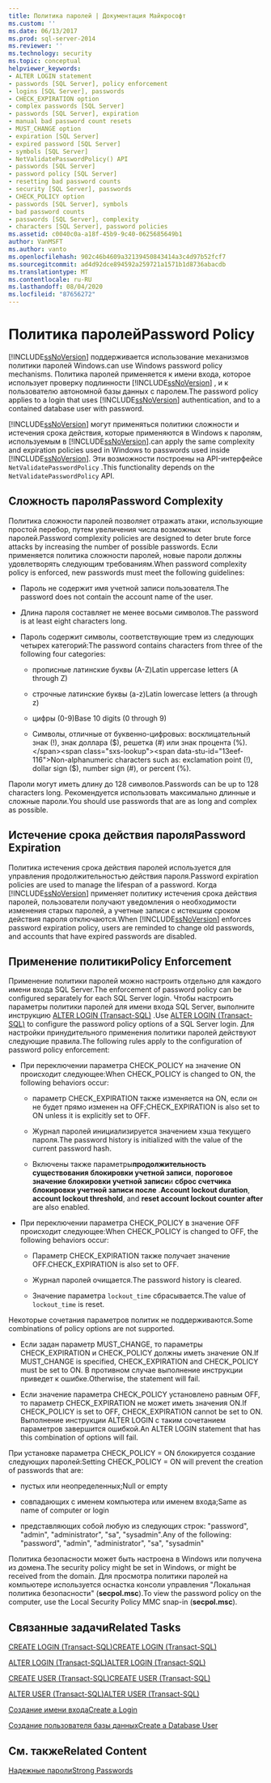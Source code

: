 ```yaml
---
title: Политика паролей | Документация Майкрософт
ms.custom: ''
ms.date: 06/13/2017
ms.prod: sql-server-2014
ms.reviewer: ''
ms.technology: security
ms.topic: conceptual
helpviewer_keywords:
- ALTER LOGIN statement
- passwords [SQL Server], policy enforcement
- logins [SQL Server], passwords
- CHECK_EXPIRATION option
- complex passwords [SQL Server]
- passwords [SQL Server], expiration
- manual bad password count resets
- MUST_CHANGE option
- expiration [SQL Server]
- expired password [SQL Server]
- symbols [SQL Server]
- NetValidatePasswordPolicy() API
- passwords [SQL Server]
- password policy [SQL Server]
- resetting bad password counts
- security [SQL Server], passwords
- CHECK_POLICY option
- passwords [SQL Server], symbols
- bad password counts
- passwords [SQL Server], complexity
- characters [SQL Server], password policies
ms.assetid: c0040c0a-a18f-45b9-9c40-0625685649b1
author: VanMSFT
ms.author: vanto
ms.openlocfilehash: 902c46b4609a32139450843414a3c4d97b52fcf7
ms.sourcegitcommit: ad4d92dce894592a259721a1571b1d8736abacdb
ms.translationtype: MT
ms.contentlocale: ru-RU
ms.lasthandoff: 08/04/2020
ms.locfileid: "87656272"
---
```

# <a name="password-policy"></a><span data-ttu-id="13eef-102">Политика паролей</span><span class="sxs-lookup"><span data-stu-id="13eef-102">Password Policy</span></span>
  [!INCLUDE[ssNoVersion](../../includes/ssnoversion-md.md)] <span data-ttu-id="13eef-103">поддерживается использование механизмов политики паролей Windows.</span><span class="sxs-lookup"><span data-stu-id="13eef-103">can use Windows password policy mechanisms.</span></span> <span data-ttu-id="13eef-104">Политика паролей применяется к имени входа, которое использует проверку подлинности [!INCLUDE[ssNoVersion](../../includes/ssnoversion-md.md)] , и к пользователю автономной базы данных с паролем.</span><span class="sxs-lookup"><span data-stu-id="13eef-104">The password policy applies to a login that uses [!INCLUDE[ssNoVersion](../../includes/ssnoversion-md.md)] authentication, and to a contained database user with password.</span></span>  
  
 [!INCLUDE[ssNoVersion](../../includes/ssnoversion-md.md)] <span data-ttu-id="13eef-105">могут применяться политики сложности и истечения срока действия, которые применяются в Windows к паролям, используемым в [!INCLUDE[ssNoVersion](../../includes/ssnoversion-md.md)].</span><span class="sxs-lookup"><span data-stu-id="13eef-105">can apply the same complexity and expiration policies used in Windows to passwords used inside [!INCLUDE[ssNoVersion](../../includes/ssnoversion-md.md)].</span></span> <span data-ttu-id="13eef-106">Эти возможности построены на API-интерфейсе `NetValidatePasswordPolicy` .</span><span class="sxs-lookup"><span data-stu-id="13eef-106">This functionality depends on the `NetValidatePasswordPolicy` API.</span></span>  
  
## <a name="password-complexity"></a><span data-ttu-id="13eef-107">Сложность пароля</span><span class="sxs-lookup"><span data-stu-id="13eef-107">Password Complexity</span></span>  
 <span data-ttu-id="13eef-108">Политика сложности паролей позволяет отражать атаки, использующие простой перебор, путем увеличения числа возможных паролей.</span><span class="sxs-lookup"><span data-stu-id="13eef-108">Password complexity policies are designed to deter brute force attacks by increasing the number of possible passwords.</span></span> <span data-ttu-id="13eef-109">Если применяется политика сложности паролей, новые пароли должны удовлетворять следующим требованиям.</span><span class="sxs-lookup"><span data-stu-id="13eef-109">When password complexity policy is enforced, new passwords must meet the following guidelines:</span></span>  
  
-   <span data-ttu-id="13eef-110">Пароль не содержит имя учетной записи пользователя.</span><span class="sxs-lookup"><span data-stu-id="13eef-110">The password does not contain the account name of the user.</span></span>  
  
-   <span data-ttu-id="13eef-111">Длина пароля составляет не менее восьми символов.</span><span class="sxs-lookup"><span data-stu-id="13eef-111">The password is at least eight characters long.</span></span>  
  
-   <span data-ttu-id="13eef-112">Пароль содержит символы, соответствующие трем из следующих четырех категорий:</span><span class="sxs-lookup"><span data-stu-id="13eef-112">The password contains characters from three of the following four categories:</span></span>  
  
    -   <span data-ttu-id="13eef-113">прописные латинские буквы (А-Z)</span><span class="sxs-lookup"><span data-stu-id="13eef-113">Latin uppercase letters (A through Z)</span></span>  
  
    -   <span data-ttu-id="13eef-114">строчные латинские буквы (a-z)</span><span class="sxs-lookup"><span data-stu-id="13eef-114">Latin lowercase letters (a through z)</span></span>  
  
    -   <span data-ttu-id="13eef-115">цифры (0-9)</span><span class="sxs-lookup"><span data-stu-id="13eef-115">Base 10 digits (0 through 9)</span></span>  
  
    -   <span data-ttu-id="13eef-116">Символы, отличные от буквенно-цифровых: восклицательный знак (!), знак доллара ($), решетка (#) или знак процента (%).</span><span class="sxs-lookup"><span data-stu-id="13eef-116">Non-alphanumeric characters such as: exclamation point (!), dollar sign ($), number sign (#), or percent (%).</span></span>  
  
 <span data-ttu-id="13eef-117">Пароли могут иметь длину до 128 символов.</span><span class="sxs-lookup"><span data-stu-id="13eef-117">Passwords can be up to 128 characters long.</span></span> <span data-ttu-id="13eef-118">Рекомендуется использовать максимально длинные и сложные пароли.</span><span class="sxs-lookup"><span data-stu-id="13eef-118">You should use passwords that are as long and complex as possible.</span></span>  
  
## <a name="password-expiration"></a><span data-ttu-id="13eef-119">Истечение срока действия пароля</span><span class="sxs-lookup"><span data-stu-id="13eef-119">Password Expiration</span></span>  
 <span data-ttu-id="13eef-120">Политика истечения срока действия паролей используется для управления продолжительностью действия пароля.</span><span class="sxs-lookup"><span data-stu-id="13eef-120">Password expiration policies are used to manage the lifespan of a password.</span></span> <span data-ttu-id="13eef-121">Когда [!INCLUDE[ssNoVersion](../../includes/ssnoversion-md.md)] применяет политику истечения срока действия паролей, пользователи получают уведомления о необходимости изменения старых паролей, а учетные записи с истекшим сроком действия пароля отключаются.</span><span class="sxs-lookup"><span data-stu-id="13eef-121">When [!INCLUDE[ssNoVersion](../../includes/ssnoversion-md.md)] enforces password expiration policy, users are reminded to change old passwords, and accounts that have expired passwords are disabled.</span></span>  
  
## <a name="policy-enforcement"></a><span data-ttu-id="13eef-122">Применение политики</span><span class="sxs-lookup"><span data-stu-id="13eef-122">Policy Enforcement</span></span>  
 <span data-ttu-id="13eef-123">Применение политики паролей можно настроить отдельно для каждого имени входа SQL Server.</span><span class="sxs-lookup"><span data-stu-id="13eef-123">The enforcement of password policy can be configured separately for each SQL Server login.</span></span> <span data-ttu-id="13eef-124">Чтобы настроить параметры политики паролей для имени входа SQL Server, выполните инструкцию [ALTER LOGIN &#40;Transact-SQL&#41;](/sql/t-sql/statements/alter-login-transact-sql) .</span><span class="sxs-lookup"><span data-stu-id="13eef-124">Use [ALTER LOGIN &#40;Transact-SQL&#41;](/sql/t-sql/statements/alter-login-transact-sql) to configure the password policy options of a SQL Server login.</span></span> <span data-ttu-id="13eef-125">Для настройки принудительного применения политики паролей действуют следующие правила.</span><span class="sxs-lookup"><span data-stu-id="13eef-125">The following rules apply to the configuration of password policy enforcement:</span></span>  
  
-   <span data-ttu-id="13eef-126">При переключении параметра CHECK_POLICY на значение ON происходит следующее:</span><span class="sxs-lookup"><span data-stu-id="13eef-126">When CHECK_POLICY is changed to ON, the following behaviors occur:</span></span>  
  
    -   <span data-ttu-id="13eef-127">параметр CHECK_EXPIRATION также изменяется на ON, если он не будет прямо изменен на OFF;</span><span class="sxs-lookup"><span data-stu-id="13eef-127">CHECK_EXPIRATION is also set to ON unless it is explicitly set to OFF.</span></span>  
  
    -   <span data-ttu-id="13eef-128">Журнал паролей инициализируется значением хэша текущего пароля.</span><span class="sxs-lookup"><span data-stu-id="13eef-128">The password history is initialized with the value of the current password hash.</span></span>  
  
    -   <span data-ttu-id="13eef-129">Включены также параметры**продолжительность существования блокировки учетной записи**, **пороговое значение блокировки учетной записи**и **сброс счетчика блокировки учетной записи после** .</span><span class="sxs-lookup"><span data-stu-id="13eef-129">**Account lockout duration**, **account lockout threshold**, and **reset account lockout counter after** are also enabled.</span></span>  
  
-   <span data-ttu-id="13eef-130">При переключении параметра CHECK_POLICY в значение OFF происходит следующее:</span><span class="sxs-lookup"><span data-stu-id="13eef-130">When CHECK_POLICY is changed to OFF, the following behaviors occur:</span></span>  
  
    -   <span data-ttu-id="13eef-131">Параметр CHECK_EXPIRATION также получает значение OFF.</span><span class="sxs-lookup"><span data-stu-id="13eef-131">CHECK_EXPIRATION is also set to OFF.</span></span>  
  
    -   <span data-ttu-id="13eef-132">Журнал паролей очищается.</span><span class="sxs-lookup"><span data-stu-id="13eef-132">The password history is cleared.</span></span>  
  
    -   <span data-ttu-id="13eef-133">Значение параметра `lockout_time` сбрасывается.</span><span class="sxs-lookup"><span data-stu-id="13eef-133">The value of `lockout_time` is reset.</span></span>  
  
 <span data-ttu-id="13eef-134">Некоторые сочетания параметров политик не поддерживаются.</span><span class="sxs-lookup"><span data-stu-id="13eef-134">Some combinations of policy options are not supported.</span></span>  
  
-   <span data-ttu-id="13eef-135">Если задан параметр MUST_CHANGE, то параметры CHECK_EXPIRATION и CHECK_POLICY должны иметь значение ON.</span><span class="sxs-lookup"><span data-stu-id="13eef-135">If MUST_CHANGE is specified, CHECK_EXPIRATION and CHECK_POLICY must be set to ON.</span></span> <span data-ttu-id="13eef-136">В противном случае выполнение инструкции приведет к ошибке.</span><span class="sxs-lookup"><span data-stu-id="13eef-136">Otherwise, the statement will fail.</span></span>  
  
-   <span data-ttu-id="13eef-137">Если значение параметра CHECK_POLICY установлено равным OFF, то параметр CHECK_EXPIRATION не может иметь значения ON.</span><span class="sxs-lookup"><span data-stu-id="13eef-137">If CHECK_POLICY is set to OFF, CHECK_EXPIRATION cannot be set to ON.</span></span> <span data-ttu-id="13eef-138">Выполнение инструкции ALTER LOGIN с таким сочетанием параметров завершится ошибкой.</span><span class="sxs-lookup"><span data-stu-id="13eef-138">An ALTER LOGIN statement that has this combination of options will fail.</span></span>  
  
 <span data-ttu-id="13eef-139">При установке параметра CHECK_POLICY = ON блокируется создание следующих паролей:</span><span class="sxs-lookup"><span data-stu-id="13eef-139">Setting CHECK_POLICY = ON will prevent the creation of passwords that are:</span></span>  
  
-   <span data-ttu-id="13eef-140">пустых или неопределенных;</span><span class="sxs-lookup"><span data-stu-id="13eef-140">Null or empty</span></span>  
  
-   <span data-ttu-id="13eef-141">совпадающих с именем компьютера или именем входа;</span><span class="sxs-lookup"><span data-stu-id="13eef-141">Same as name of computer or login</span></span>  
  
-   <span data-ttu-id="13eef-142">представляющих собой любую из следующих строк: "password", "admin", "administrator", "sa", "sysadmin".</span><span class="sxs-lookup"><span data-stu-id="13eef-142">Any of the following: "password", "admin", "administrator", "sa", "sysadmin"</span></span>  
  
 <span data-ttu-id="13eef-143">Политика безопасности может быть настроена в Windows или получена из домена.</span><span class="sxs-lookup"><span data-stu-id="13eef-143">The security policy might be set in Windows, or might be received from the domain.</span></span> <span data-ttu-id="13eef-144">Для просмотра политики паролей на компьютере используется оснастка консоли управления "Локальная политика безопасности" (**secpol.msc**).</span><span class="sxs-lookup"><span data-stu-id="13eef-144">To view the password policy on the computer, use the Local Security Policy MMC snap-in (**secpol.msc**).</span></span>  
  
## <a name="related-tasks"></a><span data-ttu-id="13eef-145">Связанные задачи</span><span class="sxs-lookup"><span data-stu-id="13eef-145">Related Tasks</span></span>  
 [<span data-ttu-id="13eef-146">CREATE LOGIN &#40;Transact-SQL&#41;</span><span class="sxs-lookup"><span data-stu-id="13eef-146">CREATE LOGIN &#40;Transact-SQL&#41;</span></span>](/sql/t-sql/statements/create-login-transact-sql)  
  
 [<span data-ttu-id="13eef-147">ALTER LOGIN &#40;Transact-SQL&#41;</span><span class="sxs-lookup"><span data-stu-id="13eef-147">ALTER LOGIN &#40;Transact-SQL&#41;</span></span>](/sql/t-sql/statements/alter-login-transact-sql)  
  
 [<span data-ttu-id="13eef-148">CREATE USER (Transact-SQL)</span><span class="sxs-lookup"><span data-stu-id="13eef-148">CREATE USER &#40;Transact-SQL&#41;</span></span>](/sql/t-sql/statements/create-user-transact-sql)  
  
 [<span data-ttu-id="13eef-149">ALTER USER (Transact-SQL)</span><span class="sxs-lookup"><span data-stu-id="13eef-149">ALTER USER &#40;Transact-SQL&#41;</span></span>](/sql/t-sql/statements/alter-user-transact-sql)  
  
 [<span data-ttu-id="13eef-150">Создание имени входа</span><span class="sxs-lookup"><span data-stu-id="13eef-150">Create a Login</span></span>](authentication-access/create-a-login.md)  
  
 [<span data-ttu-id="13eef-151">Создание пользователя базы данных</span><span class="sxs-lookup"><span data-stu-id="13eef-151">Create a Database User</span></span>](authentication-access/create-a-database-user.md)  
  
## <a name="related-content"></a><span data-ttu-id="13eef-152">См. также</span><span class="sxs-lookup"><span data-stu-id="13eef-152">Related Content</span></span>  
 [<span data-ttu-id="13eef-153">Надежные пароли</span><span class="sxs-lookup"><span data-stu-id="13eef-153">Strong Passwords</span></span>](strong-passwords.md)  
  
  
